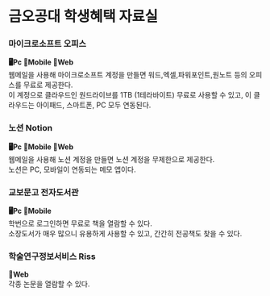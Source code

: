 # 금오공대 학생혜택 자료실

### 마이크로소프트 오피스
**🖥️Pc 📱Mobile 📄Web**  
웹메일을 사용해 마이크로소프트 계정을 만들면 워드,엑셀,파워포인트,원노트 등의 오피스를 무료로 제공한다.  
이 계정으로 클라우드인 원드라이브를 1TB (1테라바이트) 무료로 사용할 수 있고, 이 클라우드는 아이패드, 스마트폰, PC 모두 연동된다.

### 노션 Notion
**🖥️Pc 📱Mobile 📄Web**  
웹메일을 사용해 노션 계정을 만들면 노션 계정을 무제한으로 제공한다.  
노션은 PC, 모바일이 연동되는 메모 앱이다.

### 교보문고 전자도서관
**🖥️Pc 📱Mobile**  
학번으로 로그인하면 무료로 책을 열람할 수 있다.  
소장도서가 매우 많으니 유용하게 사용할 수 있고, 간간히 전공책도 찾을 수 있다.  

### 학술연구정보서비스 Riss
**📄Web**  
각종 논문을 열람할 수 있다.  

